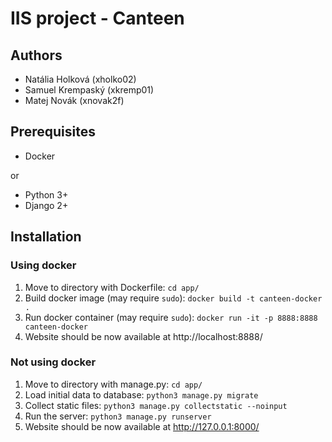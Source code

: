 # IIS project - Canteen

## Authors

- Natália Holková (xholko02)
- Samuel Krempaský (xkremp01)
- Matej Novák (xnovak2f)

## Prerequisites

- Docker

or 

- Python 3+
- Django 2+

## Installation

### Using docker

1. Move to directory with Dockerfile: `cd app/`
2. Build docker image (may require `sudo`): `docker build -t canteen-docker .`
3. Run docker container (may require `sudo`): `docker run -it -p 8888:8888 canteen-docker`
4. Website should be now available at http://localhost:8888/

### Not using docker

1. Move to directory with manage.py: `cd app/`
2. Load initial data to database: `python3 manage.py migrate`
3. Collect static files: `python3 manage.py collectstatic --noinput`
4. Run the server: `python3 manage.py runserver`
5. Website should be now available at http://127.0.0.1:8000/
